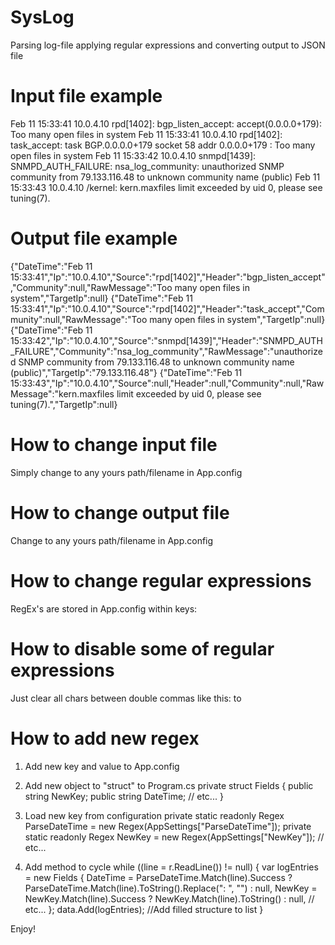 # SysLog
Parsing log-file applying regular expressions and converting output to JSON file

# Input file example

Feb 11 15:33:41 10.0.4.10 rpd[1402]: bgp_listen_accept: accept(0.0.0.0+179): Too many open files in system
Feb 11 15:33:41 10.0.4.10 rpd[1402]: task_accept: task BGP.0.0.0.0+179 socket 58 addr 0.0.0.0+179 : Too many open files in system
Feb 11 15:33:42 10.0.4.10 snmpd[1439]: SNMPD_AUTH_FAILURE: nsa_log_community: unauthorized SNMP community from 79.133.116.48 to unknown community name (public)
Feb 11 15:33:43 10.0.4.10 /kernel: kern.maxfiles limit exceeded by uid 0, please see tuning(7).

# Output file example

{"DateTime":"Feb 11 15:33:41","Ip":"10.0.4.10","Source":"rpd[1402]","Header":"bgp_listen_accept","Community":null,"RawMessage":"Too many open files in system","TargetIp":null}
{"DateTime":"Feb 11 15:33:41","Ip":"10.0.4.10","Source":"rpd[1402]","Header":"task_accept","Community":null,"RawMessage":"Too many open files in system","TargetIp":null}
{"DateTime":"Feb 11 15:33:42","Ip":"10.0.4.10","Source":"snmpd[1439]","Header":"SNMPD_AUTH_FAILURE","Community":"nsa_log_community","RawMessage":"unauthorized SNMP community from 79.133.116.48 to unknown community name (public)","TargetIp":"79.133.116.48"}
{"DateTime":"Feb 11 15:33:43","Ip":"10.0.4.10","Source":null,"Header":null,"Community":null,"RawMessage":"kern.maxfiles limit exceeded by uid 0, please see tuning(7).","TargetIp":null}

# How to change input file
  Simply change <add key="InputFile" value="D:\Downloads\syslog.log"/> to any yours path/filename in App.config

# How to change output file
  Change <add key="OutputFile" value="D:\Downloads\result.json"/> to any yours path/filename in App.config

# How to change regular expressions
  RegEx's are stored in App.config within keys:
    <add key="ParseDateTime" value="(^([A-Z][a-z]{2} \d{1,2} \d{2}:\d{2}:\d{2}))"/>
    <add key="ParseIp" value="([0-9][0-9].[0-9].[0-9].[0-9][0-9])"/>
    <add key="ParseSource" value="([\w]+\[(.*?)\])"/>
    <add key="ParseHeader" value="([A-Z]\w+_[A-Z]\w+:)|([a-z]\w+_[a-z]\w+:)"/>
    <add key="ParseCommunity" value="(nsa_log_community)"/>
    <add key="ParseRawMessage" value="(:(?!.*:) ((.+\s(\d{1,3}\.\d{1,3}\.\d{1,3}\.\d{1,3}).*)|.*))"/>
    <add key="ParseTargetIp" value="([0-9][0-9].[0-9][0-9][0-9].[0-9][0-9][0-9].[0-9][0-9])"/>

# How to disable some of regular expressions
  Just clear all chars between double commas like this: <add key="ParseDateTime" value="(^([A-Z][a-z]{2} \d{1,2} \d{2}:\d{2}:\d{2}))"/> to <add key="ParseDateTime" value=""/>

# How to add new regex

1. Add new key and value to App.config
 <add key="NewKey" value="NewValue"/>

2. Add new object to "struct" to Program.cs
  private struct Fields
        {
            public string NewKey;
            public string DateTime;
            // etc...
        }

3. Load new key from configuration
        private static readonly Regex ParseDateTime = new Regex(AppSettings["ParseDateTime"]);
        private static readonly Regex NewKey = new Regex(AppSettings["NewKey"]);
        // etc...

4. Add method to cycle
        while ((line = r.ReadLine()) != null)
                {
                    var logEntries = new Fields
                    {
                        DateTime = ParseDateTime.Match(line).Success ? ParseDateTime.Match(line).ToString().Replace(": ", "") : null,
                        NewKey = NewKey.Match(line).Success ? NewKey.Match(line).ToString() : null,
                        // etc...
                    };
                    data.Add(logEntries); //Add filled structure to list
                }

Enjoy!
